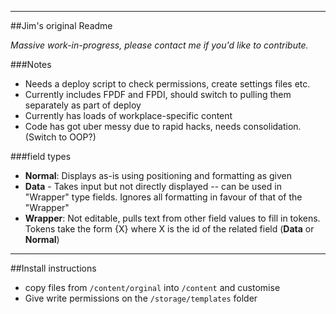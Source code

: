 -----------------------------------------------------
##Jim's original Readme

*Massive work-in-progress, please contact me if you'd like to contribute.*

###Notes
 - Needs a deploy script to check permissions, create settings files  etc.
 - Currently includes FPDF and FPDI, should switch to pulling them separately as part of deploy
 - Currently has loads of workplace-specific content
 - Code has got uber messy due to rapid hacks, needs consolidation. (Switch to OOP?)
 
###field types
 
 - **Normal**: Displays as-is using positioning and formatting as given
 - **Data** - Takes input but not directly displayed -- can be used in "Wrapper" type fields. Ignores all formatting in favour of that of the "Wrapper"
 - **Wrapper**: Not editable, pulls text from other field values to fill in tokens. Tokens take the form {X} where X is the id of the related field (**Data** or **Normal**)

 --------------------------------------------------------------------------

##Install instructions
 - copy files from `/content/orginal` into `/content` and customise
 - Give write permissions on the `/storage/templates` folder
